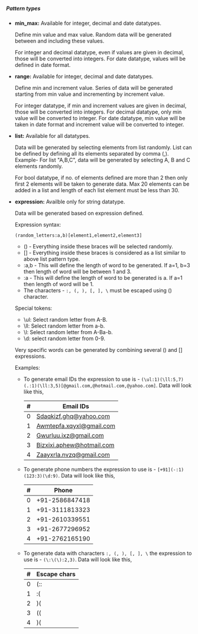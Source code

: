 ##### Pattern types
- __min_max:__
  Available for integer, decimal and date datatypes.

  Define min value and max value. Random data will be generated between and including these values. 
  
  For integer and decimal datatype, even if values are given in decimal, those will be converted into integers. For date datatype, values will be defined in date format.

- __range:__
  Available for integer, decimal and date datatypes.

  Define min and increment value. Series of data will be generated starting from min value and incrementing by increment value. 
  
  For integer datatype, if min and increment values are given in decimal, those will be converted into integers. For decimal datatype, only min value will be converted to integer. For date datatype, min value will be taken in date format and increment value will be converted to integer.

- __list:__
  Available for all datatypes.

  Data will be generated by selecting elements from list randomly. List can be defined by defining all its elements separated by comma (,). Example- For list "A,B,C", data will be generated by selecting A, B and C elements randomly.

  For bool datatype, if no. of elements defined are more than 2 then only first 2 elements will be taken to generate data. Max 20 elements can be added in a list and length of each list element must be less than 30.

- __expression:__
  Availble only for string datatype.

  Data will be generated based on expression defined.

  Expression syntax:

  `(random_letters:a,b)[element1,element2,element3]`
  
  - () - Everything inside these braces will be selected randomly.
  - [] - Everything inside these braces is considered as a list similar to above list pattern type.
  - :a,b - This will define the length of word to be generated. If a=1, b=3 then length of word will be between 1 and 3.
  - :a - This will define the length of word to be generated is a. If a=1 then length of word will be 1.
  - The characters - `:, (, ), [, ], \`  must be escaped using (\) character.

  Special tokens:
  - \ul: Select random letter from A-B.
  - \ll: Select random letter from a-b.
  - \l: Select random letter from A-Ba-b.
  - \d: select random letter from 0-9.

  Very specific words can be generated by combining several () and [] expressions.

  Examples:
  - To generate email IDs the expression to use is - `(\ul:1)(\ll:5,7)(.:1)(\ll:3,5)[@gmail.com,@hotmail.com,@yahoo.com]`. Data will look like this,

    | # | Email IDs |
    |---|-----------|
    | 0 | Sdaqkizf.ghq@yahoo.com |
    | 1 | Awmtepfa.xqyxl@gmail.com |
    | 2 | Gwurluu.ixz@gmail.com |
    | 3 | Bizxixi.aphew@hotmail.com |
    | 4 | Zaayxrla.nvzq@gmail.com |
  - To generate phone numbers the expression to use is - `[+91](-:1)(123:3)(\d:9)`. Data will look like this,

    | # | Phone |
    |---|-----------|
    | 0 | +91-2586847418 |
    | 1 | +91-3111813323 |
    | 2 | +91-2610339551 |
    | 3 | +91-2677296952 |
    | 4 | +91-2762165190 |
  - To generate data with characters `:, (, ), [, ], \` the expression to use is - `(\:\(\):2,3)`. Data will look like this,

    | # | Escape chars |
    |---|-----------|
    | 0 | (:: |
    | 1 | :( |
    | 2 | )( |
    | 3 | (( |
    | 4 | )( |


